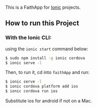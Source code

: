 This is a FaithApp  for [Ionic](http://ionicframework.com/docs/) projects.

## How to run this Project




### With the Ionic CLI:

using the `ionic start` command below:

```bash
$ sudo npm install -g ionic cordova
$ ionic serve -l
```

Then, to run it, cd into `faithApp` and run:

```bash
$ ionic serve -l 
$ ionic cordova platform add ios
$ ionic cordova run ios
```

Substitute ios for android if not on a Mac.

